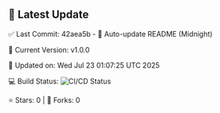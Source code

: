 ## 🚀 Latest Update

✅ Last Commit: 42aea5b - 🤖 Auto-update README (Midnight)

🌟 Current Version: v1.0.0

📅 Updated on: Wed Jul 23 01:07:25 UTC 2025

💻 Build Status: ![CI/CD Status](https://github.com/SaiAryan1784/wedding_frontend/actions/workflows/update-readme.yml/badge.svg)

⭐️ Stars: 0 | 🍴 Forks: 0
